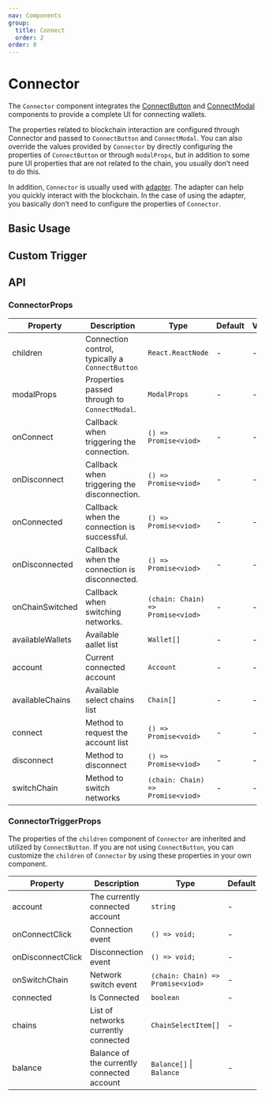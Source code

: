 ```yaml
---
nav: Components
group:
  title: Connect
  order: 2
order: 0
---
```


# Connector

The `Connector` component integrates the [ConnectButton](../connect-button/index.md) and [ConnectModal](../connect-modal/index.md) components to provide a complete UI for connecting wallets.

The properties related to blockchain interaction are configured through Connector and passed to `ConnectButton` and `ConnectModal`. You can also override the values provided by `Connector` by directly configuring the properties of `ConnectButton` or through `modalProps`, but in addition to some pure UI properties that are not related to the chain, you usually don’t need to do this.

In addition, `Connector` is usually used with [adapter](../../guide/adapter). The adapter can help you quickly interact with the blockchain. In the case of using the adapter, you basically don’t need to configure the properties of `Connector`.

## Basic Usage

<code src="./demos/basic.tsx"></code>

## Custom Trigger

<code src="./demos/custom-trigger.tsx"></code>

## API

### ConnectorProps

| Property | Description | Type | Default | Version |
| --- | --- | --- | --- | --- |
| children | Connection control, typically a `ConnectButton` | `React.ReactNode` | - | - |
| modalProps | Properties passed through to `ConnectModal`. | `ModalProps` | - | - |
| onConnect | Callback when triggering the connection. | `() => Promise<viod>` | - | - |
| onDisconnect | Callback when triggering the disconnection. | `() => Promise<viod>` | - | - |
| onConnected | Callback when the connection is successful. | `() => Promise<viod>` | - | - |
| onDisconnected | Callback when the connection is disconnected. | `() => Promise<viod>` | - | - |
| onChainSwitched | Callback when switching networks. | `(chain: Chain) => Promise<viod>` | - | - |
| availableWallets | Available aallet list | `Wallet[]` | - | - |
| account | Current connected account | `Account` | - | - |
| availableChains | Available select chains list | `Chain[]` | - | - |
| connect | Method to request the account list | `() => Promise<void>` | - | - |
| disconnect | Method to disconnect | `() => Promise<viod>` | - | - |
| switchChain | Method to switch networks | `(chain: Chain) => Promise<viod>` | - | - |

### ConnectorTriggerProps

The properties of the `children` component of `Connector` are inherited and utilized by `ConnectButton`. If you are not using `ConnectButton`, you can customize the `children` of `Connector` by using these properties in your own component.

| Property | Description | Type | Default | Version |
| --- | --- | --- | --- | --- |
| account | The currently connected account | `string` | - | - |
| onConnectClick | Connection event | `() => void;` | - | - |
| onDisconnectClick | Disconnection event | `() => void;` | - | - |
| onSwitchChain | Network switch event | `(chain: Chain) => Promise<viod>` | - | - |
| connected | Is Connected | `boolean` | - | - |
| chains | List of networks currently connected | `ChainSelectItem[]` | - | - |
| balance | Balance of the currently connected account | `Balance[]` \| `Balance` | - | - |
